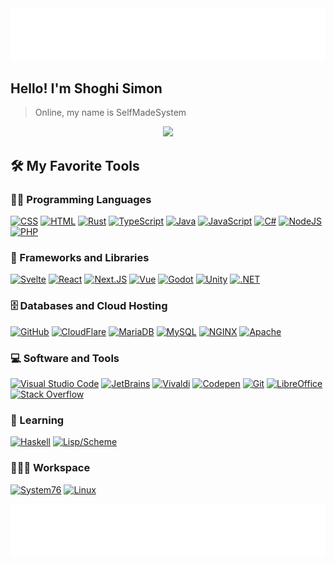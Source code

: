 <img src="https://raw.githubusercontent.com/SelfMadeSystem/SelfMadeSystem/4db1454ab1db74ec58ea2b64cf026e6c67015c2d/wave-top.svg">


<h2>
	Hello! I'm Shoghi Simon
</h2>

> Online, my name is SelfMadeSystem

<!-- Typing SVG by DenverCoder1 - https://github.com/DenverCoder1/readme-typing-svg -->
<p align="center">
  <a href="https://github.com/DenverCoder1/readme-typing-svg"><img src="https://readme-typing-svg.herokuapp.com?lines=Computer+Science+Student;Full+Stack+Web+Developer;Game+Developer;Always+learning+new+things&center=true&width=380&height=45"></a>
</p>

## 🛠️ My Favorite Tools

### 👨‍💻 Programming Languages

<p>
    <a href="https://developer.mozilla.org/en-US/docs/Web/CSS"><img alt="CSS" src="https://img.shields.io/badge/CSS%20-%231572B6.svg?logo=css3&logoColor=white"></a>
    <a href="https://developer.mozilla.org/en-US/docs/Web/HTML"><img alt="HTML" src="https://img.shields.io/badge/HTML%20-%23E34F26.svg?logo=html5&logoColor=white"></a>
    <a href="https://www.rust-lang.org"><img alt="Rust" src="https://img.shields.io/badge/Rust%20-%23b7140a.svg?logo=rust&logoColor=black"></a>
    <a href="https://www.typescriptlang.org"><img alt="TypeScript" src="https://img.shields.io/badge/TypeScript%20-%233278c7.svg?logo=typescript&logoColor=black"></a>
    <a href="https://www.java.com/"><img alt="Java" src="https://img.shields.io/badge/Java-%23007396.svg?logo=openjdk&logoColor=white"></a>
    <a href="https://developer.mozilla.org/en-US/docs/Web/JavaScript/"><img alt="JavaScript" src="https://img.shields.io/badge/JavaScript%20-%23F7DF1E.svg?logo=javascript&logoColor=black"></a>
    <a href="https://learn.microsoft.com/en-us/dotnet/csharp/"><img alt="C#" src="https://img.shields.io/badge/C%20Sharp-%23239120.svg?logo=C+Sharp&logoColor=white"></a>
    <a href="https://nodejs.org/"><img alt="NodeJS" src="https://img.shields.io/badge/Node.js%20-%2343853D.svg?logo=node.js&logoColor=white"></a>
    <a href="https://www.php.net/"><img alt="PHP" src="https://img.shields.io/badge/PHP-%23777BB4.svg?logo=php&logoColor=white"></a>

### 🧰 Frameworks and Libraries

<p>
    <a href="https://svelte.dev"><img alt="Svelte" src="https://img.shields.io/badge/Svelte%20-%23ff3e00.svg?logo=svelte&logoColor=white"></a>
    <a href="https://react.dev"><img alt="React" src="https://img.shields.io/badge/React-20232A.svg?logo=react&logoColor=61DAFB"></a>
    <a href="https://nextjs.org"><img alt="Next.JS" src="https://img.shields.io/badge/Next.JS-080808.svg?logo=next.js&logoColor=F6F6F6"></a>
    <a href="https://vuejs.org"><img alt="Vue" src="https://img.shields.io/badge/Vue-20232a.svg?logo=vue.js&logoColor=4FC08D"></a>
    <a href="https://godotengine.org"><img alt="Godot" src="https://img.shields.io/badge/Godot-20232a.svg?logo=Godot+Engine&logoColor=478CBF"></a>
    <a href="https://unity.com"><img alt="Unity" src="https://img.shields.io/badge/Unity-000?logo=unity&logoColor=white"></a>
    <a href="https://dot.net"><img alt=".NET" src="https://img.shields.io/badge/.NET-512BD4?logo=.NET&logoColor=white"></a>

</p>

### 🗄️ Databases and Cloud Hosting

<p>
    <a href="https://github.com/"><img alt="GitHub" src="https://img.shields.io/badge/GitHub-%23327FC7.svg?logo=github&logoColor=white"></a>
    <a href="cloudflare.com/"><img alt="CloudFlare" src="https://img.shields.io/badge/CloudFlare-F38020.svg?logo=cloudflare&logoColor=white"></a>
    <a href="https://mariadb.org"><img alt="MariaDB" src="https://img.shields.io/badge/MariaDB-003545?logo=mariadb&logoColor=white"></a>
    <a href="https://www.mysql.com"><img alt="MySQL" src="https://img.shields.io/badge/MySQL-003545?logo=mysql&logoColor=white"></a>
    <a href="https://nginx.com/"><img alt="NGINX" src ="https://img.shields.io/badge/NGINX-009639.svg?logo=nginx&logoColor=white"></a>
    <a href="https://httpd.apache.org"><img alt="Apache" src ="https://img.shields.io/badge/Apache-D22128.svg?logo=apache&logoColor=white"></a>
</p>

### 💻 Software and Tools

<p>
    <a href="https://code.visualstudio.com"><img alt="Visual Studio Code" src="https://img.shields.io/badge/Visual%20Studio%20Code-0078d7.svg?logo=visual-studio-code&logoColor=white"></a>
    <a href="https://www.jetbrains.com"><img alt="JetBrains" src="https://img.shields.io/badge/JetBrains-d0c.svg?logo=intellij+idea&logoColor=000"></a>
    <a href="https://vivaldi.com"><img alt="Vivaldi" src="https://img.shields.io/badge/Vivaldi-EF3939?logo=vivaldi&logoColor=white"></a>
    <a href="https://codepen.io/"><img alt="Codepen" src="https://img.shields.io/badge/Codepen-000000.svg?logo=codepen&logoColor=white"></a>
    <a href="https://git-scm.com"><img alt="Git" src="https://img.shields.io/badge/Git%20-%23F05033.svg?logo=git&logoColor=white"></a>
    <a href="https://www.libreoffice.org"><img alt="LibreOffice" src="https://img.shields.io/badge/LibreOffice-18A303.svg?logo=libreoffice&logoColor=black"></a>
    <a href="https://stackoverflow.com/"><img alt="Stack Overflow" src="https://img.shields.io/badge/-Stack%20Overflow-FE7A16?logo=stack-overflow&logoColor=white"></a>
</p>

### 📙 Learning
<p>
    <a href="https://www.haskell.org"><img alt="Haskell" src="https://img.shields.io/badge/Haskell-5e5086?logo=haskell&logoColor=white"></a>
    <a href="https://www.scheme.org"><img alt="Lisp/Scheme" src="https://img.shields.io/badge/Lisp/Scheme-ffffff?logo=racket&logoColor=black"></a>
</p>

### 👨🏽‍💻 Workspace
<p>
    <a href="https://system76.com"><img alt="System76" src="https://img.shields.io/badge/System76-Gazelle-585048?style=for-the-badge&logo=System76&logoColor=white"></a>
    <a href="https://kernel.org"><img alt="Linux" src="https://img.shields.io/badge/Linux-232122?&style=for-the-badge&logo=linux&logoColor=white"></a>
</p>

<img src="https://raw.githubusercontent.com/SelfMadeSystem/SelfMadeSystem/main/wave-bottom.svg">
